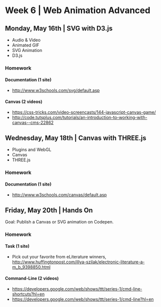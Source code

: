 

# Week 6 | Web Animation Advanced


## Monday, May 16th | SVG with D3.js

- Audio & Video
- Animated GIF
- SVG Animation
- D3.js


### Homework

#### Documentation (1 site)
- http://www.w3schools.com/svg/default.asp

#### Canvas (2 videos)
- https://css-tricks.com/video-screencasts/144-javascript-canvas-game/
- http://code.tutsplus.com/tutorials/an-introduction-to-working-with-canvas--cms-22862





## Wednesday, May 18th | Canvas with THREE.js

- Plugins and WebGL
- Canvas
- THREE.js

### Homework

#### Documentation (1 site)
- http://www.w3schools.com/canvas/default.asp





## Friday, May 20th | Hands On

Goal: Publish a Canvas or SVG animation on Codepen.


### Homework

#### Task (1 site)
- Pick out your favorite from eLiterature winners, http://www.huffingtonpost.com/illya-szilak/electronic-literature-a-m_b_9398850.html

#### Command-Line (2 videos)
- https://developers.google.com/web/shows/ttt/series-1/cmd-line-shortcuts?hl=en
- https://developers.google.com/web/shows/ttt/series-1/cmd-line?hl=en



